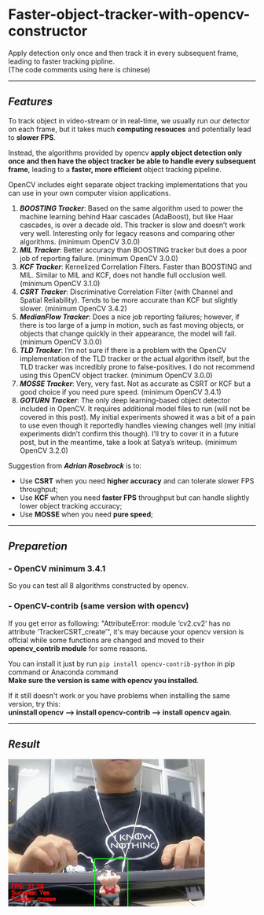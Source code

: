 # Faster-object-tracker-with-opencv-constructor
Apply detection only once and then track it in every subsequent frame, leading to faster tracking pipline.    
(The code comments using here is chinese)

-------------------------------------------------
## ***Features***
To track object in video-stream or in real-time, we usually run our detector on each frame, but it takes much **computing resouces** and potentially lead to **slower FPS**.  

Instead, the algorithms provided by opencv **apply object detection only once and then have the object tracker be able to handle every subsequent frame**, leading to a **faster, more efficient** object tracking pipeline.   

OpenCV includes eight separate object tracking implementations that you can use in your own computer vision applications.
1. ***BOOSTING Tracker***: Based on the same algorithm used to power the machine learning behind Haar cascades (AdaBoost), but like Haar cascades, is over a decade old. This tracker is slow and doesn’t work very well. Interesting only for legacy reasons and comparing other algorithms. (minimum OpenCV 3.0.0)
2. ***MIL Tracker***: Better accuracy than BOOSTING tracker but does a poor job of reporting failure. (minimum OpenCV 3.0.0)
3. ***KCF Tracker***: Kernelized Correlation Filters. Faster than BOOSTING and MIL. Similar to MIL and KCF, does not handle full occlusion well. (minimum OpenCV 3.1.0)
4. ***CSRT Tracker***: Discriminative Correlation Filter (with Channel and Spatial Reliability). Tends to be more accurate than KCF but slightly slower. (minimum OpenCV 3.4.2)
5. ***MedianFlow Tracker***: Does a nice job reporting failures; however, if there is too large of a jump in motion, such as fast moving objects, or objects that change quickly in their appearance, the model will fail. (minimum OpenCV 3.0.0)
6. ***TLD Tracker***: I’m not sure if there is a problem with the OpenCV implementation of the TLD tracker or the actual algorithm itself, but the TLD tracker was incredibly prone to false-positives. I do not recommend using this OpenCV object tracker. (minimum OpenCV 3.0.0)
7. ***MOSSE Tracker***: Very, very fast. Not as accurate as CSRT or KCF but a good choice if you need pure speed. (minimum OpenCV 3.4.1)
8. ***GOTURN Tracker***: The only deep learning-based object detector included in OpenCV. It requires additional model files to run (will not be covered in this post). My initial experiments showed it was a bit of a pain to use even though it reportedly handles viewing changes well (my initial experiments didn’t confirm this though). I’ll try to cover it in a future post, but in the meantime, take a look at Satya’s writeup. (minimum OpenCV 3.2.0)   


Suggestion from ***Adrian Rosebrock*** is to:
   - Use **CSRT** when you need **higher accuracy** and can tolerate slower FPS throughput;   
   - Use **KCF** when you need **faster FPS** throughput but can handle slightly lower object tracking accuracy;   
   - Use **MOSSE** when you need **pure speed**;

-------------------------------------------------
## ***Preparetion***
### - OpenCV minimum 3.4.1
So you can test all 8 algorithms constructed by opencv.

### - OpenCV-contrib (same version with opencv)
If you get error as following: "AttributeError: module ‘cv2.cv2’ has no attribute ‘TrackerCSRT_create’", it's may because your opencv version is offcial while some functions are changed and moved to their **opencv_contrib module** for some reasons.   

You can install it just by run `pip install opencv-contrib-python` in pip command or Anaconda command      
**Make sure the version is same with opencv you installed**.   

If it still doesn't work or you have problems when installing the same version, try this:   
**uninstall opencv --> install opencv-contrib --> install opencv again**.

--------------------------------------------------
## ***Result***
![result](https://github.com/LZQthePlane/Object-tracker-collection-Opencv-DeepLearning/blob/master/Faster-object-tracker-with-opencv-constructor/test_out/example.gif)

